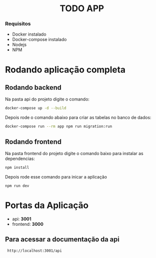<h1 align="center">
TODO APP
</h1>


### Requisitos

* Docker instalado
* Docker-compose instalado
* Nodejs
* NPM

# Rodando aplicação completa

## Rodando backend

  Na pasta api  do projeto digite o comando:

  ```sh
  docker-compose up -d --build
  ```

  Depois rode o comando abaixo para criar as tabelas no banco de dados:

  ```sh
  docker-compose run --rm app npm run migration:run

  ```

## Rodando frontend

  Na pasta frontend do projeto digite o comando baixo para instalar as dependencias:

  ```sh
 npm install
  ```

  Depois rode esse comando para inicar a aplicação

  ```sh
 npm run dev
  ```

# Portas da Aplicação

* api: **3001**
* frontend: **3000**

## Para acessar a documentação da api

```sh
 http://localhost:3001/api
```

